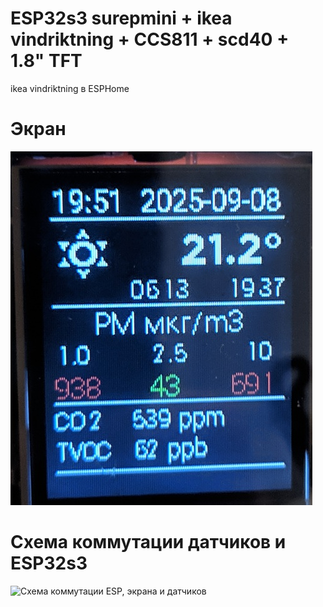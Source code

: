 # ESP32s3 surepmini + ikea vindriktning + CCS811 + scd40 + 1.8" TFT

ikea vindriktning в ESPHome

# Экран
![Первый вариант дашборда на TFT экране](https://github.com/tudimoncom/HA/blob/main/esphome/vindriktning-1/img/screen1.jpg)

# Схема коммутации датчиков и ESP32s3
![Схема коммутации ESP, экрана и датчиков](https://github.com/tudimoncom/HA/tree/main/esphome/vindriktning-1/img/circuit_image1.png)
